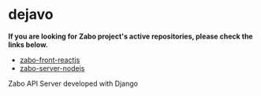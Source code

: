 dejavo
======
**If you are looking for Zabo project's active repositories, please check the links below.**
- [zabo-front-reactjs](https://github.com/sparcs-kaist/zabo-front-reactjs)
- [zabo-server-nodejs](https://github.com/sparcs-kaist/zabo-server-nodejs)

Zabo API Server developed with Django
